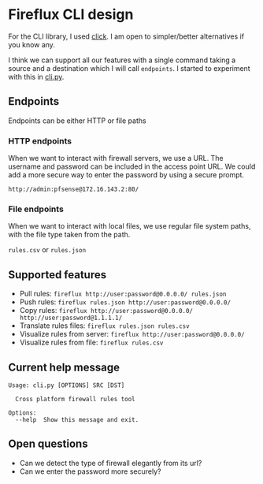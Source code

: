 # Fireflux CLI design
For the CLI library, I used [click](https://click.palletsprojects.com/en/8.1.x/). I am open to simpler/better alternatives if you know any.

I think we can support all our features with a single command taking a source and a destination which I will call `endpoints`. I started to experiment with this in [cli.py](pfSense/cli.py).

## Endpoints

Endpoints can be either HTTP or file paths

### HTTP endpoints

When we want to interact with firewall servers, we use a URL. The username and password can be included in the access point URL. We could add a more secure way to enter the password by using a secure prompt.

`http://admin:pfsense@172.16.143.2:80/`

### File endpoints

When we want to interact with local files, we use regular file system paths, with the file type taken from the path.

`rules.csv` or `rules.json`

## Supported features

- Pull rules: `fireflux http://user:password@0.0.0.0/ rules.json`
- Push rules: `fireflux rules.json http://user:password@0.0.0.0/`
- Copy rules: `fireflux http://user:password@0.0.0.0/ http://user:password@1.1.1.1/`
- Translate rules files: `fireflux rules.json rules.csv`
- Visualize rules from server: `fireflux http://user:password@0.0.0.0/`
- Visualize rules from file: `fireflux rules.csv`

## Current help message

```
Usage: cli.py [OPTIONS] SRC [DST]

  Cross platform firewall rules tool

Options:
  --help  Show this message and exit.
```

## Open questions

- Can we detect the type of firewall elegantly from its url?
- Can we enter the password more securely?